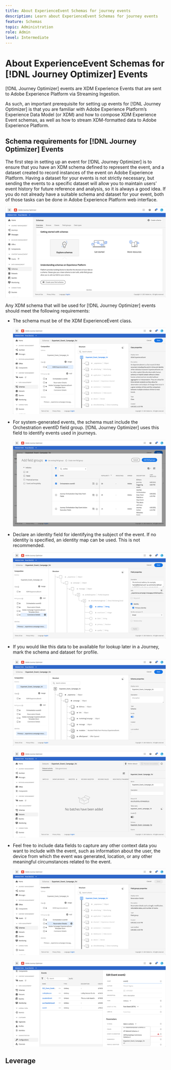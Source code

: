 ```yaml
---
title: About ExperienceEvent Schemas for journey events
description: Learn about ExperienceEvent Schemas for journey events
feature: Schemas
topic: Administration
role: Admin
level: Intermediate
---
```

# About ExperienceEvent Schemas for [!DNL Journey Optimizer] Events 

[!DNL Journey Optimizer] events are XDM Experience Events that are sent to Adobe Experience Platform via Streaming Ingestion.

As such, an important prerequisite for setting up events for [!DNL Journey Optimizer] is that you are familiar with Adobe Experience Platform’s Experience Data Model (or XDM) and how to compose XDM Experience Event schemas, as well as how to stream XDM-formatted data to Adobe Experience Platform.

## Schema requirements for [!DNL Journey Optimizer] Events 

The first step in setting up an event for [!DNL Journey Optimizer] is to ensure that you have an XDM schema defined to represent the event, and a dataset created to record instances of the event on Adobe Experience Platform. Having a dataset for your events is not strictly necessary, but sending the events to a specific dataset will allow you to maintain users’ event history for future reference and analysis, so it is always a good idea. If you do not already have a suitable schema and dataset for your event, both of those tasks can be done in Adobe Experience Platform web interface. 

![](../assets/schema1.png)

Any XDM schema that will be used for [!DNL Journey Optimizer] events should meet the following requirements:  

* The schema must be of the XDM ExperienceEvent class. 

   ![](../assets/schema2.png)

* For system-generated events, the schema must include the Orchestration eventID field group. [!DNL Journey Optimizer] uses this field to identify events used in journeys.

   ![](../assets/schema3.png)

* Declare an identity field for identifying the subject of the event. If no identity is specified, an identity map can be used. This is not recommended.

   ![](../assets/schema4.png)

* If you would like this data to be available for lookup later in a Journey, mark the schema and dataset for profile. 

   ![](../assets/schema5.png)

   ![](../assets/schema6.png)

* Feel free to include data fields to capture any other context data you want to include with the event, such as information about the user, the device from which the event was generated, location, or any other meaningful circumstances related to the event. 

   ![](../assets/schema7.png)

   ![](../assets/schema8.png)

## Leverage 
